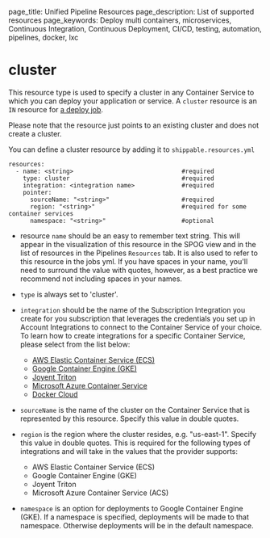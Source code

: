 page_title: Unified Pipeline Resources
page_description: List of supported resources
page_keywords: Deploy multi containers, microservices, Continuous Integration, Continuous Deployment, CI/CD, testing, automation, pipelines, docker, lxc

# cluster
This resource type is used to specify a cluster in any Container Service to which you can deploy your application or service. A `cluster` resource is an `IN` resource for [a deploy job](../jobs/deploy/).

Please note that the resource just points to an existing cluster and does not create a cluster.

You can define a cluster resource by adding it to `shippable.resources.yml`
```
resources:
  - name: <string>                              #required
    type: cluster                               #required
    integration: <integration name>             #required
    pointer:
      sourceName: "<string>"                    #required
      region: "<string>"                        #required for some container services
      namespace: "<string>"                     #optional
```

* resource `name` should be an easy to remember text string. This will appear in the visualization of this resource in the SPOG view and in the list of resources in the Pipelines `Resources` tab. It is also used to refer to this resource in the jobs yml. If you have spaces in your name, you'll need to surround the value with quotes, however, as a best practice we recommend not including spaces in your names.

* `type` is always set to 'cluster'.

* `integration` should be the name of the Subscription Integration you create for you subscription that leverages the credentials you set up in Account Integrations to connect to the Container Service of your choice. To learn how to create integrations for a specific Container Service, please select from the list below:
	* [AWS Elastic Container Service (ECS)](../../integrations/containerServices/ecs/)
	* [Google Container Engine (GKE)](../../integrations/containerServices/gke/)
	* [Joyent Triton](../../integrations/containerServices/triton/)
	* [Microsoft Azure Container Service](../../integrations/containerServices/azure/)
	* [Docker Cloud](../../integrations/containerServices/dcl/)

* `sourceName` is the name of the cluster on the Container Service that is represented by this resource. Specify this value in double quotes.

* `region` is the region where the cluster resides, e.g. "us-east-1". Specify this value in double quotes. This is required for the following types of integrations and will take
in the values that the provider supports:
    * AWS Elastic Container Service (ECS)
    * Google Container Engine (GKE)
    * Joyent Triton  
    * Microsoft Azure Container Service (ACS)

* `namespace` is an option for deployments to Google Container Engine (GKE). If a namespace is specified, deployments will be made to that namespace. Otherwise deployments will be in the default namespace.
